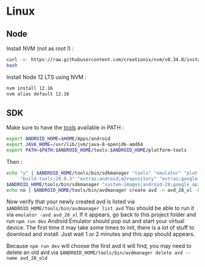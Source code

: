 # Linux

## Node

Install NVM (not as root !) :

```bash
curl -o- https://raw.githubusercontent.com/creationix/nvm/v0.34.0/install.sh
bash
```

Install Node 12 LTS using NVM :

```bash
nvm install 12.16
nvm alias default 12.16
```

## SDK

Make sure to have the [tools](https://developer.android.com/studio#downloads) available in PATH :

```bash
export ANDROID_HOME=$HOME/Apps/android
export JAVA_HOME=/usr/lib/jvm/java-8-openjdk-amd64
export PATH=$PATH:$ANDROID_HOME/tools:$ANDROID_HOME/platform-tools
```

Then :

```bash
echo "y" | $ANDROID_HOME/tools/bin/sdkmanager "tools" "emulator" "platform-tools" "platforms;android-28" \
     "build-tools;28.0.3" "extras;android;m2repository" "extras;google;m2repository"
$ANDROID_HOME/tools/bin/sdkmanager "system-images;android-28;google_apis;x86_64"
echo no | $ANDROID_HOME/tools/bin/avdmanager create avd -n avd_28_xl -k "system-images;android-28;google_apis;x86_64" -d pixel_xl
```

Now verify that your newly created avd is listed via `$ANDROID_HOME/tools/bin/avdmanager list avd`
You should be able to run it via `emulator -avd avd_28_xl`
If it appears, go back to this project folder and run `npm run dev`
Android Emulator should pop out and start your virtual device.
The first time it may take some times to init, there is a lot of stuff to download and install.
Just wait 1 or 2 minutes and this app should appears.

Because `npm run dev` will choose the first avd it will find, you may need to delete an old avd via `$ANDROID_HOME/tools/bin/avdmanager delete avd --name avd_28_old`

